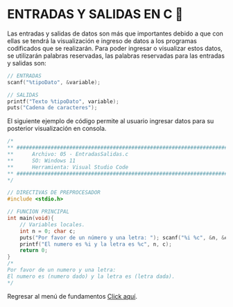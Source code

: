 # ENTRADAS Y SALIDAS EN C :croissant:

Las entradas y salidas de datos son más que importantes debido a que con ellas se tendrá la visualización e ingreso de datos a los programas codificados que se realizarán. Para poder ingresar o visualizar estos datos, se utilizarán palabras reservadas, las palabras reservadas para las entradas y salidas son:

```C
// ENTRADAS
scanf("%tipoDato", &variable);

// SALIDAS
printf("Texto %tipoDato", variable);
puts("Cadena de caracteres");
```

El siguiente ejemplo de código permite al usuario ingresar datos para su posterior visualización en consola.

```C
/*
** #########################################################################################
**      Archivo: 05 - EntradasSalidas.c
**      SO: Windows 11
**      Herramienta: Visual Studio Code
** #########################################################################################
*/

// DIRECTIVAS DE PREPROCESADOR
#include <stdio.h>

// FUNCION PRINCIPAL
int main(void){
    // Variables locales.
    int n = 0; char c;
    puts("Por favor de un número y una letra: "); scanf("%i %c", &n, &c);
    printf("El numero es %i y la letra es %c", n, c);
    return 0;
}
/*
Por favor de un numero y una letra:
El numero es (numero dado) y la letra es (letra dada).
*/
```

Regresar al menú de fundamentos <a href="../01 - FundamentosDeProgramacion/00 - Fundamentos.md">Click aquí</a>.